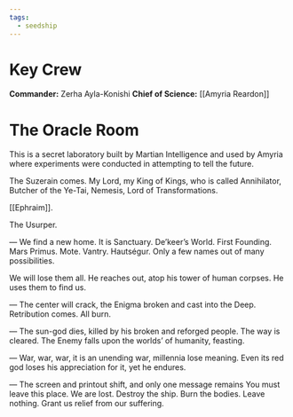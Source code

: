 ```yaml
---
tags:
  - seedship
---
```

# Key Crew
**Commander:** Zerha Ayla-Konishi
**Chief of Science:** [[Amyria Reardon]]

# The Oracle Room
This is a secret laboratory built by Martian Intelligence and used by Amyria where experiments were conducted in attempting to tell the future.

The Suzerain comes. My Lord, my King of Kings, who is called Annihilator, Butcher of the Ye-Tai, Nemesis, Lord of Transformations. 

[[Ephraim]]. 

The Usurper. 

—
We find a new home. It is Sanctuary. De’keer’s World. First Founding. Mars Primus. Mote. Vantry. Hautségur. Only a few names out of many possibilities. 

We will lose them all. He reaches out, atop his tower of human corpses. He uses them to find us. 

—
The center will crack, the Enigma broken and cast into the Deep. Retribution comes. All burn. 

—
The sun-god dies, killed by his broken and reforged people. The way is cleared. The Enemy falls upon the worlds’ of humanity, feasting. 

—
War, war, war, it is an unending war, millennia lose meaning. Even its red god loses his appreciation for it, yet he endures. 

—
The screen and printout shift, and only one message remains
You must leave this place. We are lost. Destroy the ship. Burn the bodies. Leave nothing. Grant us relief from our suffering.
